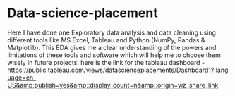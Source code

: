 # Data-science-placement
Here I have done one Exploratory data analysis and data cleaning using different tools like MS Excel, Tableau and Python (NumPy, Pandas &amp; Matplotlib). This EDA gives me a clear understanding of the powers and limitations of these tools and software which will help me to choose them wisely in future projects. 
here is the link for the tableau dashboard - https://public.tableau.com/views/datascienceplacements/Dashboard1?:language=en-US&amp;publish=yes&amp;:display_count=n&amp;:origin=viz_share_link
